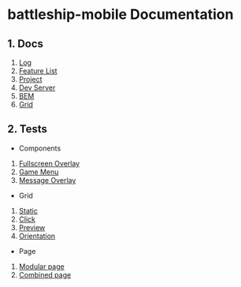 # battleship-mobile Documentation

## 1. Docs

1. [Log](docs/log.md)
2. [Feature List](docs/feature_list.md)
3. [Project](docs/project.md)
4. [Dev Server](docs/dev_server.md)
5. [BEM](docs/bem.md)
6. [Grid](docs/grid.md)

## 2. Tests

- Components

1. [Fullscreen Overlay](test/full_screen/index.html)
2. [Game Menu](test/menu/index.html)
3. [Message Overlay](test/overlay/index.html)

- Grid

1. [Static](test/grid/static/index.html)
2. [Click](test/grid/click/index.html)
3. [Preview](test/grid/preview/index.html)
4. [Orientation](test/grid/orientation/index.html)

- Page

1. [Modular page](test/modular_page/index.html)
2. [Combined page](test/combined_page/index.html)
